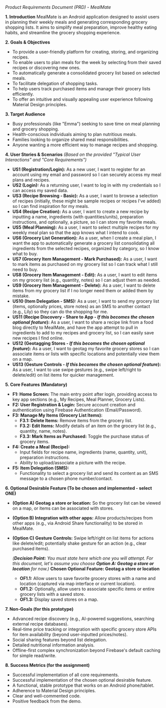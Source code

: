 *Product Requirements Document (PRD) - MealMate*

**1. Introduction**
MealMate is an Android application designed to assist users in planning their weekly meals and generating corresponding grocery shopping lists. It aims to simplify meal preparation, improve healthy eating habits, and streamline the grocery shopping experience.

**2. Goals & Objectives**
*   To provide a user-friendly platform for creating, storing, and organizing recipes.
*   To enable users to plan meals for the week by selecting from their saved recipes or discovering new ones.
*   To automatically generate a consolidated grocery list based on selected meals.
*   To facilitate delegation of shopping tasks.
*   To help users track purchased items and manage their grocery lists efficiently.
*   To offer an intuitive and visually appealing user experience following Material Design principles.

**3. Target Audience**
*   Busy professionals (like "Emma") seeking to save time on meal planning and grocery shopping.
*   Health-conscious individuals aiming to plan nutritious meals.
*   Families looking to organize shared meal responsibilities.
*   Anyone wanting a more efficient way to manage recipes and shopping.

**4. User Stories & Scenarios**
*(Based on the provided "Typical User Interactions" and "Core Requirements")*

*   **US1 (Registration/Login):** As a new user, I want to register for an account using my email and password so I can securely access my meal plans and recipes.
*   **US2 (Login):** As a returning user, I want to log in with my credentials so I can access my saved data.
*   **US3 (Recipe Browsing - Basic):** As a user, I want to browse a selection of recipes (initially, these might be sample recipes or recipes I've added) so I can find inspiration for my meals.
*   **US4 (Recipe Creation):** As a user, I want to create a new recipe by inputting a name, ingredients (with quantities/units), preparation instructions, and optionally, a picture, so I can store my favorite meals.
*   **US5 (Meal Planning):** As a user, I want to select multiple recipes for my weekly meal plan so that the app knows what I intend to cook.
*   **US6 (Grocery List Generation):** As a user, when I create a meal plan, I want the app to automatically generate a grocery list consolidating all ingredients from the selected recipes, organized by category, so I know what to buy.
*   **US7 (Grocery Item Management - Mark Purchased):** As a user, I want to mark items as purchased on my grocery list so I can track what I still need to buy.
*   **US8 (Grocery Item Management - Edit):** As a user, I want to edit items on my grocery list (e.g., quantity, notes) so I can adjust them as needed.
*   **US9 (Grocery Item Management - Delete):** As a user, I want to delete items from my grocery list if I no longer need them or added them by mistake.
*   **US10 (Item Delegation - SMS):** As a user, I want to send my grocery list (items, optionally prices, store notes) as an SMS to another contact (e.g., Lily) so they can do the shopping for me.
*   **US11 (Recipe Discovery - Share to App - *If this becomes the chosen optional feature*):** As a user, I want to share a recipe link from a food blog directly to MealMate, and have the app attempt to pull in ingredients to add to my recipes and grocery list, so I can easily save new recipes I find online.
*   **US12 (Geotagging Stores - *If this becomes the chosen optional feature*):** As a user, I want to geotag my favorite grocery stores so I can associate items or lists with specific locations and potentially view them on a map.
*   **US13 (Gesture Controls - *If this becomes the chosen optional feature*):** As a user, I want to use swipe gestures (e.g., swipe left/right to delete/edit) on list items for quicker management.

**5. Core Features (Mandatory)**
*   **F1: Home Screen:** The main entry point after login, providing access to key app sections (e.g., My Recipes, Meal Planner, Grocery Lists).
*   **F2: User Registration & Login:** Secure account creation and authentication using Firebase Authentication (Email/Password).
*   **F3: Manage My Items (Grocery List Items):**
    *   **F3.1: Delete Items:** Remove items from the grocery list.
    *   **F3.2: Edit Items:** Modify details of an item on the grocery list (e.g., quantity, name, notes).
    *   **F3.3: Mark Items as Purchased:** Toggle the purchase status of grocery items.
*   **F4: Create a Meal (Recipe):**
    *   Input fields for recipe name, ingredients (name, quantity, unit), preparation instructions.
    *   Ability to upload/associate a picture with the recipe.
*   **F5: Item Delegation (SMS):**
    *   Functionality to select a grocery list and send its content as an SMS message to a chosen phone number/contact.

**6. Optional Desirable Feature (To be chosen and implemented - select ONE)**
*   **(Option A) Geotag a store or location:** So the grocery list can be viewed on a map, or items can be associated with stores.
*   **(Option B) Integration with other apps:** Allow products/recipes from other apps (e.g., via Android Share functionality) to be stored in MealMate.
*   **(Option C) Gesture Controls:** Swipe left/right on list items for actions like delete/edit; potentially shake gesture for an action (e.g., clear purchased items).

    *(**Decision Point:** You must state here which one you will attempt. For this document, let's assume you choose **Option A: Geotag a store or location** for now.)*
    **Chosen Optional Feature: Geotag a store or location**
    *   **OF1.1:** Allow users to save favorite grocery stores with a name and location (captured via map interface or current location).
    *   **OF1.2:** Optionally, allow users to associate specific items or entire grocery lists with a saved store.
    *   **OF1.3:** Display saved stores on a map.

**7. Non-Goals (for this prototype)**
*   Advanced recipe discovery (e.g., AI-powered suggestions, searching external recipe databases).
*   Real-time price tracking or integration with specific grocery store APIs for item availability (beyond user-inputted prices/notes).
*   Social sharing features beyond list delegation.
*   Detailed nutritional information analysis.
*   Offline-first complex synchronization beyond Firebase's default caching for simple read/write.

**8. Success Metrics (for the assignment)**
*   Successful implementation of all core requirements.
*   Successful implementation of the chosen optional desirable feature.
*   A functional, stable prototype that works on an Android phone/tablet.
*   Adherence to Material Design principles.
*   Clear and well-commented code.
*   Positive feedback from the demo.
